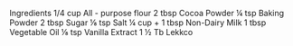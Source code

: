 Ingredients
1/4 cup All - purpose flour
2 tbsp Cocoa Powder
¼ tsp Baking Powder
2 tbsp Sugar
⅛ tsp Salt
¼ cup + 1 tbsp Non-Dairy Milk
1 tbsp Vegetable Oil
⅛ tsp Vanilla Extract
1 ½ Tb Lekkco

